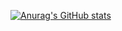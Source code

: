 [![Anurag's GitHub stats](https://github-readme-stats.vercel.app/api?username=AntonioShen)](https://github.com/anuraghazra/github-readme-stats)
